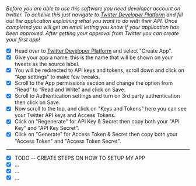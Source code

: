 _Before you are able to use this software you need developer account on twitter. To acheive this just navigate to [Twitter Developer Platform](https://developer.twitter.com/) and fill out the application explaining what you want to do with their API. Once completed you will get an email letting you know if your application has been approved. After getting your approval from Twitter you can create your first app!_

- [x] Head over to [Twitter Developer Platform](https://developer.twitter.com/en/portal/projects-and-apps) and select "Create App".
- [x] Give your app a name, this is the name that will be shown on your tweets as the source label.
- [x] You will be redirected to API keys and tokens, scroll down and click on “App settings” to make few tweaks.
- [x] Scroll to the App permissions section and change the option from “Read” to “Read and Write” and click on Save.
- [x] Scroll to Authentication settings and turn on 3rd party authentication then click on Save.
- [x] Now scroll to the top, and click on "Keys and Tokens" here you can see your Twitter API keys and Access Tokens.
- [x] Click on "Regenerate" for API Key & Secret then copy both your "API Key" and "API Key Secret".
- [x] Click on "Generate" for Access Token & Secret then copy both your "Access Token" and "Access Token Secret".

<hr>

- [x] TODO -- CREATE STEPS ON HOW TO SETUP MY APP
- [x] ...
- [x] ...
- [x] ...
